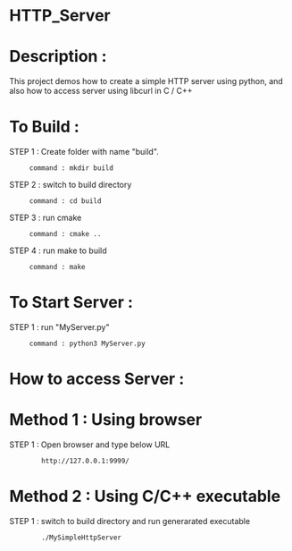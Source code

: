 # HTTP_Server

# Description :

This project demos how to create a simple HTTP server using python,
and also how to access server using libcurl in C / C++

# To Build :

STEP 1 : Create folder with name "build".

         command : mkdir build 

STEP 2 : switch to build directory

         command : cd build
         
STEP 3 : run cmake

         command : cmake ..
        
STEP 4 : run make to build

         command : make
         
# To Start Server :

STEP 1 : run "MyServer.py"

         command : python3 MyServer.py
         
# How to access Server :

   # Method 1 : Using browser
   
   STEP 1 : Open browser and type below URL
   
            http://127.0.0.1:9999/
            
   # Method 2 : Using C/C++ executable
   
   STEP 1 : switch to build directory and run generarated executable
   
            ./MySimpleHttpServer
  
  
